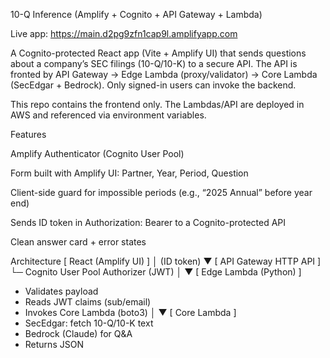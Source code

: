10-Q Inference (Amplify + Cognito + API Gateway + Lambda)

Live app: https://main.d2pg9zfn1cap9l.amplifyapp.com

A Cognito-protected React app (Vite + Amplify UI) that sends questions about a company’s SEC filings (10-Q/10-K) to a secure API. The API is fronted by API Gateway → Edge Lambda (proxy/validator) → Core Lambda (SecEdgar + Bedrock). Only signed-in users can invoke the backend.

This repo contains the frontend only. The Lambdas/API are deployed in AWS and referenced via environment variables.

Features

Amplify Authenticator (Cognito User Pool)

Form built with Amplify UI: Partner, Year, Period, Question

Client-side guard for impossible periods (e.g., “2025 Annual” before year end)

Sends ID token in Authorization: Bearer <jwt> to a Cognito-protected API

Clean answer card + error states

Architecture
[ React (Amplify UI) ]
   │ (ID token)
   ▼
[ API Gateway HTTP API ]
   └─ Cognito User Pool Authorizer (JWT)
      │
      ▼
[ Edge Lambda (Python) ]
   - Validates payload
   - Reads JWT claims (sub/email)
   - Invokes Core Lambda (boto3)
      │
      ▼
[ Core Lambda ]
   - SecEdgar: fetch 10-Q/10-K text
   - Bedrock (Claude) for Q&A
   - Returns JSON

